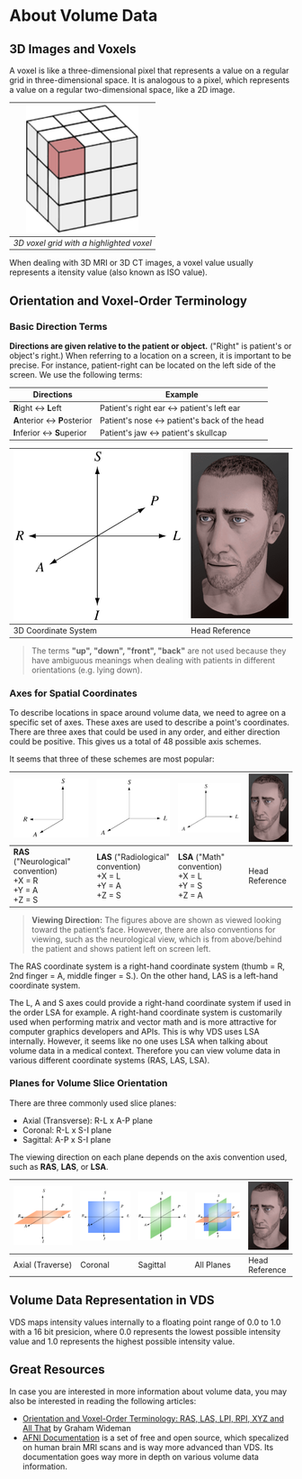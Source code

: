 # About Volume Data

## 3D Images and Voxels

A voxel is like a three-dimensional pixel that represents a value on a regular grid in three-dimensional space. It is analogous to a pixel, which represents a value on a regular two-dimensional space, like a 2D image.

| <img src="images/voxels.svg" alt="Voxels" width="200"/> 
| :--------------------------------------:
| _3D voxel grid with a highlighted voxel_

When dealing with 3D MRI or 3D CT images, a voxel value usually represents a itensity value (also known as ISO value).

## Orientation and Voxel-Order Terminology

### Basic Direction Terms

**Directions are given relative to the patient or object.** ("Right" is patient's or object's right.) When referring to a location on a screen, it is important to be precise. For instance, patient-right can be located on the left side of the screen. We use the following terms:

Directions                     | Example
------------------------------ | ---------------------------------------------
**R**ight <-> **L**eft         | Patient's right ear <-> patient's left ear
**A**nterior <-> **P**osterior | Patient's nose <-> patient's back of the head
**I**nferior <-> **S**uperior  | Patient's jaw <-> patient's skullcap

<img src="images/3D_coordinate_system.svg" alt="3D Coordinate System" width="310"/> | ![Head Reference](images/head.png)
-------------------------------------------------------- | ----------------------------------
3D Coordinate System                                     | Head Reference

> The terms **"up", "down", "front", "back"** are not used because they have ambiguous meanings when dealing with patients in different orientations (e.g. lying down).

### Axes for Spatial Coordinates

To describe locations in space around volume data, we need to agree on a specific set of axes. These axes are used to describe a point's coordinates. There are three axes that could be used in any order, and either direction could be positive. This gives us a total of 48 possible axis schemes.

It seems that three of these schemes are most popular:

|    ![3D Coordinate System](images/3D_coordinate_system_ras.svg)    |    ![3D Coordinate System](images/3D_coordinate_system_las.svg)    |    ![3D Coordinate System](images/3D_coordinate_system_las.svg)    |              ![Head Reference](images/head.png)             |
|--------|--------------------------|--------------------------|--------------------------|
|**RAS** ("Neurological" convention)<br />+X = R<br />+Y = A<br />+Z = S|**LAS** ("Radiological" convention)<br />+X = L<br />+Y = A<br />+Z = S|**LSA** ("Math" convention)<br />+X = L<br />+Y = S<br />+Z = A|Head Reference|

> **Viewing Direction:** The figures above are shown as viewed looking toward the patient’s face. However, there are also conventions for viewing, such as the neurological view, which is from above/behind the patient and shows patient left on screen left.

The RAS coordinate system is a right-hand coordinate system (thumb = R, 2nd finger = A, middle finger = S.). On the other hand, LAS is a left-hand coordinate system.

The L, A and S axes could provide a right-hand coordinate system if used in the order LSA for example. A right-hand coordinate system is customarily used when performing matrix and vector math and is more attractive for computer graphics developers and APIs. This is why VDS uses LSA internally. However, it seems like no one uses LSA when talking about volume data in a medical context. Therefore you can view volume data in various different coordinate systems (RAS, LAS, LSA).

### Planes for Volume Slice Orientation

There are three commonly used slice planes:

- Axial (Transverse): R-L x A-P plane
- Coronal: R-L x S-I plane
- Sagittal: A-P x S-I plane

The viewing direction on each plane depends on the axis convention used, such as **RAS**, **LAS**, or **LSA**.

![3D Coordinate System with Axial Plane](images/3D_coordinate_system_axial.svg) | ![3D Coordinate System with Coronal Plane](images/3D_coordinate_system_coronal.svg) | ![3D Coordinate System with Sagittal Plane](images/3D_coordinate_system_sagittal.svg) | ![3D Coordinate System with all planes](images/3D_coordinate_system_planes.svg) | ![Head Reference](images/head.png)
------------------------------------------------------------------------------- | ----------------------------------------------------------------------------------- | ------------------------------------------------------------------------------------- | ------------------------------------------------------------------------------- | ----------------------------------
Axial (Traverse)                                                                | Coronal                                                                             | Sagittal                                                                              | All Planes                                                                      | Head Reference

## Volume Data Representation in VDS

VDS maps intensity values internally to a floating point range of 0.0 to 1.0 with a 16 bit presicion, where 0.0 represents the lowest possible intensity value and 1.0 represents the highest possible intensity value.

## Great Resources

In case you are interested in more information about volume data, you may also be interested in reading the following articles:

- [Orientation and Voxel-Order Terminology: RAS, LAS, LPI, RPI, XYZ and All That](http://www.grahamwideman.com/gw/brain/orientation/orientterms.htm) by Graham Wideman
- [AFNI Documentation](https://afni.nimh.nih.gov/pub/dist/doc/htmldoc/index.html) is a set of free and open source, which specalized on human brain MRI scans and is way more advanced than VDS. Its documentation goes way more in depth on various volume data information.
